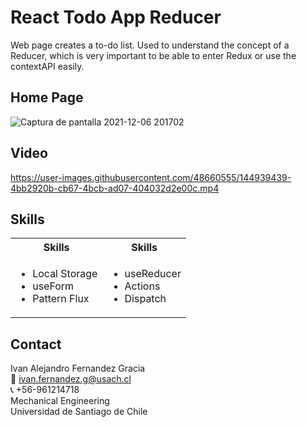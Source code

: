# React Todo App Reducer
Web page creates a to-do list. Used to understand the concept of a Reducer, which is very important to be able to enter Redux or use the contextAPI easily.

## Home Page
![Captura de pantalla 2021-12-06 201702](https://user-images.githubusercontent.com/48660555/144938368-fd4e9e70-98f5-4099-a91a-133624e40de4.png)

## Video
https://user-images.githubusercontent.com/48660555/144939439-4bb2920b-cb67-4bcb-ad07-404032d2e00c.mp4



<!-- Tech -->
## Skills
<table>
  <tbody>
    <tr>
      <th align="center">Skills</th>
      <th align="center">Skills</th>      
    </tr>
        <td>
        <ul>
          <li>Local Storage</li>                     
          <li>useForm</li>                     
          <li>Pattern Flux</li>                     
        </ul>
      </td>    
        <td>
        <ul>
          <li>useReducer</li>                     
          <li>Actions</li>                     
          <li>Dispatch</li>                     
        </ul>
      </td>
  </tbody>
</table>

<!-- CONTACT -->
## Contact
Ivan Alejandro Fernandez Gracia  
:email: ivan.fernandez.g@usach.cl  
:telephone_receiver: +56-961214718  
Mechanical Engineering  
Universidad de Santiago de Chile
